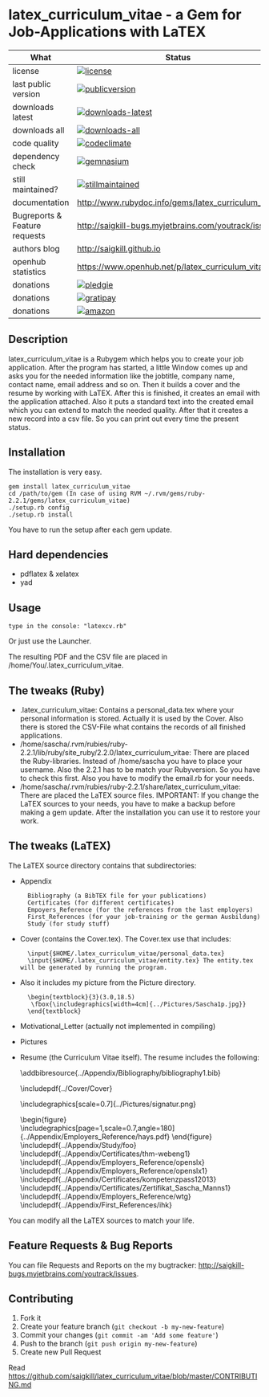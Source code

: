 # latex_curriculum_vitae - a Gem for Job-Applications with LaTEX

| What                          | Status                                                                                                                                                                              |
|-------------------------------|-------------------------------------------------------------------------------------------------------------------------------------------------------------------------------------|
| license                       | [![license](http://img.shields.io/:license-gpl3-blue.svg)](http://www.gnu.org/licenses/gpl-3.0.html)                                                                                |
| last public version           | [![publicversion](https://badge.fury.io/rb/latex_curriculum_vitae.png)](http://rubygems.org/gems/latex_curriculum_vitae)                                                                      |
| downloads latest              | [![downloads-latest](https://img.shields.io/gem/dtv/latex_curriculum_vitae.svg)](https://rubygems.org/gems/latex_curriculum_vitae)                                                            |
| downloads all                 | [![downloads-all](https://img.shields.io/gem/dt/latex_curriculum_vitae.svg)](https://rubygems.org/gems/latex_curriculum_vitae)                                                                |
| code quality                  | [![codeclimate](https://codeclimate.com/github/saigkill/latex_curriculum_vitae.png)](https://codeclimate.com/github/saigkill/latex_curriculum_vitae)                                          |
| dependency check              | [![gemnasium](https://gemnasium.com/saigkill/latex_curriculum_vitae.png)](https://gemnasium.com/saigkill/latex_curriculum_vitae)                                                              |
| still maintained?             | [![stillmaintained](http://stillmaintained.com/saigkill/latex_curriculum_vitae.png)](http://stillmaintained.com/saigkill/latex_curriculum_vitae)                                              |
| documentation                 | http://www.rubydoc.info/gems/latex_curriculum_vitae                                                                                                                                    |
| Bugreports & Feature requests | http://saigkill-bugs.myjetbrains.com/youtrack/issues                                                                                                                              |
| authors blog                  | http://saigkill.github.io                                                                                                                                                         |
| openhub statistics            | https://www.openhub.net/p/latex_curriculum_vitae                                                                                                                                       |
| donations                     | [![pledgie](https://pledgie.com/campaigns/30094.png?skin_name=chrome)](https://pledgie.com/campaigns/30094)                                                                         |
| donations                     | [![gratipay](http://img.shields.io/gratipay/saigkill.svg)](https://gratipay.com/~saigkill/)                                                                                         |
| donations                     | [![amazon](http://tsv-neuss.de/cms/upload/News-Bilder/amazon1.png)](http://www.amazon.de/registry/wishlist/D75HOEQ00BDD)                                                            |

## Description

latex_curriculum_vitae is a Rubygem which helps you to create your job application. After the program has started, a little Window comes up
and asks you for the needed information like the jobtitle, company name, contact name, email address and so on.
Then it builds a cover and the resume by working with LaTEX. After this is finished, it creates an email with the application attached.
Also it puts a standard text into the created email which you can extend to match the needed quality.
After that it creates a new record into a csv file. So you can print out every time the present status.

## Installation

The installation is very easy.

    gem install latex_curriculum_vitae
    cd /path/to/gem (In case of using RVM ~/.rvm/gems/ruby-2.2.1/gems/latex_curriculum_vitae)
    ./setup.rb config
    ./setup.rb install

You have to run the setup after each gem update.

## Hard dependencies

* pdflatex & xelatex
* yad

## Usage

    type in the console: "latexcv.rb"

Or just use the Launcher.

The resulting PDF and the CSV file are placed in /home/You/.latex_curriculum_vitae.

## The tweaks (Ruby)

* .latex_curriculum_vitae: Contains a personal_data.tex where your personal information is stored. Actually it is used by the Cover.
  Also there is stored the CSV-File what contains the records of all finished applications.
* /home/sascha/.rvm/rubies/ruby-2.2.1/lib/ruby/site_ruby/2.2.0/latex_curriculum_vitae: There are placed the Ruby-libraries. Instead of 
  /home/sascha you have to place your username. Also the 2.2.1 has to be match your Rubyversion. So you have to check this first.
  Also you have to modify the email.rb for your needs.
* /home/sascha/.rvm/rubies/ruby-2.2.1/share/latex_curriculum_vitae: There are placed the LaTEX source files.
IMPORTANT: If you change the LaTEX sources to your needs, you have to make a backup before making a gem update. After the installation
you can use it to restore your work.

## The tweaks (LaTEX)

The LaTEX source directory contains that subdirectories:

* Appendix

        Bibliography (a BibTEX file for your publications)
        Certificates (for different certificates)
        Empoyers_Reference (for the references from the last employers)
        First_References (for your job-training or the german Ausbildung)
        Study (for study stuff)

* Cover (contains the Cover.tex). The Cover.tex use that includes:
    
        \input{$HOME/.latex_curriculum_vitae/personal_data.tex}
        \input{$HOME/.latex_curriculum_vitae/entity.tex} The entity.tex will be generated by running the program.
     
* Also it includes my picture from the Picture directory.

        \begin{textblock}{3}(3.0,18.5)
	     \fbox{\includegraphics[width=4cm]{../Pictures/Sascha1p.jpg}}
        \end{textblock} 

* Motivational_Letter (actually not implemented in compiling)

* Pictures

* Resume (the Curriculum Vitae itself). The resume includes the following:
     
     \addbibresource{../Appendix/Bibliography/bibliography1.bib}

     \includepdf{../Cover/Cover}

     \includegraphics[scale=0.7]{../Pictures/signatur.png}

     \begin{figure}  
       \includegraphics[page=1,scale=0.7,angle=180]{../Appendix/Employers_Reference/hays.pdf}
     \end{figure}
     \includepdf{../Appendix/Study/foo}
     \includepdf{../Appendix/Certificates/thm-webeng1}
     \includepdf{../Appendix/Employers_Reference/openslx}
     \includepdf{../Appendix/Employers_Reference/openslx1}
     \includepdf{../Appendix/Certificates/kompetenzpass12013}
     \includepdf{../Appendix/Certificates/Zertifikat_Sascha_Manns1}
     \includepdf{../Appendix/Employers_Reference/wtg}
     \includepdf{../Appendix/First_References/ihk}

You can modify all the LaTEX sources to match your life.

## Feature Requests & Bug Reports
You can file Requests and Reports on the my bugtracker: http://saigkill-bugs.myjetbrains.com/youtrack/issues.

## Contributing

1. Fork it
2. Create your feature branch (`git checkout -b my-new-feature`)
3. Commit your changes (`git commit -am 'Add some feature'`)
4. Push to the branch (`git push origin my-new-feature`)
5. Create new Pull Request

Read https://github.com/saigkill/latex_curriculum_vitae/blob/master/CONTRIBUTING.md